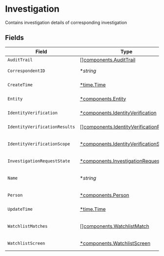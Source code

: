 # Investigation

Contains investigation details of corresponding investigation


## Fields

| Field                                                                                            | Type                                                                                             | Required                                                                                         | Description                                                                                      | Example                                                                                          |
| ------------------------------------------------------------------------------------------------ | ------------------------------------------------------------------------------------------------ | ------------------------------------------------------------------------------------------------ | ------------------------------------------------------------------------------------------------ | ------------------------------------------------------------------------------------------------ |
| `AuditTrail`                                                                                     | [][components.AuditTrail](../../models/components/audittrail.md)                                 | :heavy_minus_sign:                                                                               | Audit trail of an investigation                                                                  |                                                                                                  |
| `CorrespondentID`                                                                                | **string*                                                                                        | :heavy_minus_sign:                                                                               | A unique identifier referencing a Correspondent                                                  | 01HAT5GANHSZ8E8J0RAHQ8BK9K                                                                       |
| `CreateTime`                                                                                     | [*time.Time](https://pkg.go.dev/time#Time)                                                       | :heavy_minus_sign:                                                                               | The time the investigation state was created                                                     | 2023-06-13 23:48:58.343 +0000 UTC                                                                |
| `Entity`                                                                                         | [*components.Entity](../../models/components/entity.md)                                          | :heavy_minus_sign:                                                                               | investigation details on an entity                                                               |                                                                                                  |
| `IdentityVerification`                                                                           | [*components.IdentityVerification](../../models/components/identityverification.md)              | :heavy_minus_sign:                                                                               | Indicates the current state of identity verification                                             | PASSED                                                                                           |
| `IdentityVerificationResults`                                                                    | [][components.IdentityVerificationResult](../../models/components/identityverificationresult.md) | :heavy_minus_sign:                                                                               | The results of the identity verification check                                                   |                                                                                                  |
| `IdentityVerificationScope`                                                                      | [*components.IdentityVerificationScope](../../models/components/identityverificationscope.md)    | :heavy_minus_sign:                                                                               | Used to determine who is responsible for running identity verification checks                    | PERFORMED_BY_CLIENT                                                                              |
| `InvestigationRequestState`                                                                      | [*components.InvestigationRequestState](../../models/components/investigationrequeststate.md)    | :heavy_minus_sign:                                                                               | Current state of investigation request                                                           | OPEN                                                                                             |
| `Name`                                                                                           | **string*                                                                                        | :heavy_minus_sign:                                                                               | Required: The ID for an open investigation The format is "investigations/{investigation}"        | investigations/01HEWVF4ZSNKYRP293J53ASJCJ                                                        |
| `Person`                                                                                         | [*components.Person](../../models/components/person.md)                                          | :heavy_minus_sign:                                                                               | investigation details on a person                                                                |                                                                                                  |
| `UpdateTime`                                                                                     | [*time.Time](https://pkg.go.dev/time#Time)                                                       | :heavy_minus_sign:                                                                               | The time the investigation state was last updated                                                | 2023-06-13 23:48:58.343 +0000 UTC                                                                |
| `WatchlistMatches`                                                                               | [][components.WatchlistMatch](../../models/components/watchlistmatch.md)                         | :heavy_minus_sign:                                                                               | A list of watchlist entries matched against the investigation                                    |                                                                                                  |
| `WatchlistScreen`                                                                                | [*components.WatchlistScreen](../../models/components/watchlistscreen.md)                        | :heavy_minus_sign:                                                                               | Indicates the current state of the watchlist screen                                              | FAILED                                                                                           |